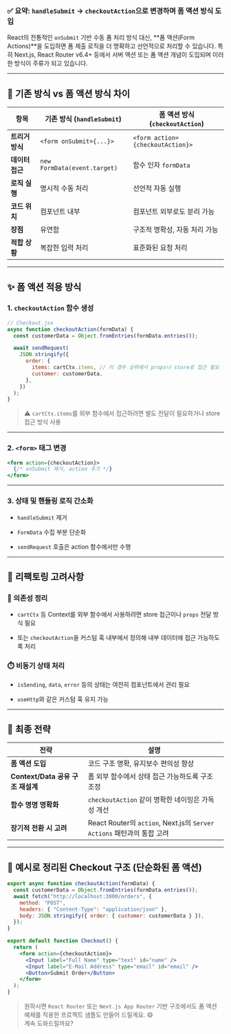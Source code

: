 ### ✅ 요약: `handleSubmit` → `checkoutAction`으로 변경하며 폼 액션 방식 도입

React의 전통적인 `onSubmit` 기반 수동 폼 처리 방식 대신, **폼 액션(Form Actions)**을 도입하면 폼 제출 로직을 더 명확하고 선언적으로 처리할 수 있습니다. 특히 Next.js, React Router v6.4+ 등에서 서버 액션 또는 폼 액션 개념이 도입되며 이러한 방식이 주류가 되고 있습니다.

---

## 🔁 기존 방식 vs 폼 액션 방식 차이

|항목|기존 방식 (`handleSubmit`)|폼 액션 방식 (`checkoutAction`)|
|---|---|---|
|**트리거 방식**|`<form onSubmit={...}>`|`<form action={checkoutAction}>`|
|**데이터 접근**|`new FormData(event.target)`|함수 인자 `formData`|
|**로직 실행**|명시적 수동 처리|선언적 자동 실행|
|**코드 위치**|컴포넌트 내부|컴포넌트 외부로도 분리 가능|
|**장점**|유연함|구조적 명확성, 자동 처리 가능|
|**적합 상황**|복잡한 입력 처리|표준화된 요청 처리|

---

## ✨ 폼 액션 적용 방식

### 1. `checkoutAction` 함수 생성

```jsx
// Checkout.jsx
async function checkoutAction(formData) {
  const customerData = Object.fromEntries(formData.entries());

  await sendRequest(
    JSON.stringify({
      order: {
        items: cartCtx.items, // 이 경우 상위에서 props나 store로 접근 필요
        customer: customerData,
      },
    })
  );
}
```

> ⚠ `cartCtx.items`를 외부 함수에서 접근하려면 별도 전달이 필요하거나 store 접근 방식 사용

---

### 2. `<form>` 태그 변경

```jsx
<form action={checkoutAction}>
  {/* onSubmit 제거, action 추가 */}
</form>
```

---

### 3. 상태 및 핸들링 로직 간소화

- `handleSubmit` 제거
    
- `FormData` 수집 부분 단순화
    
- `sendRequest` 호출은 action 함수에서만 수행
    

---

## 🧠 리팩토링 고려사항

### 🔄 의존성 정리

- `cartCtx` 등 Context를 외부 함수에서 사용하려면 store 접근이나 `props` 전달 방식 필요
    
- 또는 `checkoutAction`을 커스텀 훅 내부에서 정의해 내부 데이터에 접근 가능하도록 처리
    

### ⏱️ 비동기 상태 처리

- `isSending`, `data`, `error` 등의 상태는 여전히 컴포넌트에서 관리 필요
    
- `useHttp`와 같은 커스텀 훅 유지 가능
    

---

## 🧩 최종 전략

|전략|설명|
|---|---|
|**폼 액션 도입**|코드 구조 명확, 유지보수 편의성 향상|
|**Context/Data 공유 구조 재설계**|폼 외부 함수에서 상태 접근 가능하도록 구조 조정|
|**함수 명명 명확화**|`checkoutAction` 같이 명확한 네이밍은 가독성 개선|
|**장기적 전환 시 고려**|React Router의 `action`, Next.js의 `Server Actions` 패턴과의 통합 고려|

---

## 📎 예시로 정리된 Checkout 구조 (단순화된 폼 액션)

```jsx
export async function checkoutAction(formData) {
  const customerData = Object.fromEntries(formData.entries());
  await fetch("http://localhost:3000/orders", {
    method: "POST",
    headers: { "Content-Type": "application/json" },
    body: JSON.stringify({ order: { customer: customerData } }),
  });
}

export default function Checkout() {
  return (
    <form action={checkoutAction}>
      <Input label="Full Name" type="text" id="name" />
      <Input label="E-Mail Address" type="email" id="email" />
      <Button>Submit Order</Button>
    </form>
  );
}
```

> 원하시면 `React Router` 또는 `Next.js App Router` 기반 구조에서도 폼 액션 예제를 적용한 프로젝트 샘플도 만들어 드릴게요. 😄  
> 계속 도와드릴까요?